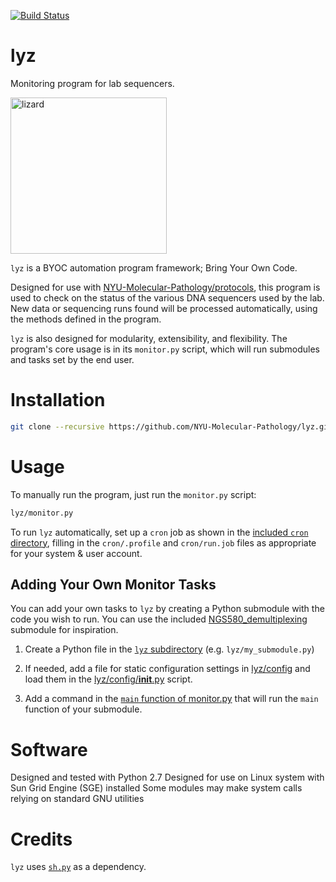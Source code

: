[![Build Status](https://travis-ci.org/NYU-Molecular-Pathology/lyz.svg?branch=master)](https://travis-ci.org/NYU-Molecular-Pathology/lyz)
# lyz
Monitoring program for lab sequencers.

<img width="250" alt="lizard" src="https://user-images.githubusercontent.com/10505524/28809899-5ba03606-7654-11e7-9047-b18d8924c783.png">

`lyz` is a BYOC automation program framework; Bring Your Own Code. 

Designed for use with [NYU-Molecular-Pathology/protocols](https://github.com/NYU-Molecular-Pathology/protocols), this program is used to check on the status of the various DNA sequencers used by the lab. New data or sequencing runs found will be processed automatically, using the methods defined in the program. 

`lyz` is also designed for modularity, extensibility, and flexibility. The program's core usage is in its `monitor.py` script, which will run submodules and tasks set by the end user. 

# Installation

```bash
git clone --recursive https://github.com/NYU-Molecular-Pathology/lyz.git
```

# Usage
To manually run the program, just run the `monitor.py` script:

```bash
lyz/monitor.py
```

To run `lyz` automatically, set up a `cron` job as shown in the [included `cron` directory](https://github.com/NYU-Molecular-Pathology/lyz/tree/master/cron), filling in the `cron/.profile` and `cron/run.job` files as appropriate for your system & user account.

## Adding Your Own Monitor Tasks

You can add your own tasks to `lyz` by creating a Python submodule with the code you wish to run. You can use the included [NGS580_demultiplexing](https://github.com/NYU-Molecular-Pathology/lyz/blob/master/lyz/NGS580_demultiplexing.py) submodule for inspiration.

1. Create a Python file in the [`lyz` subdirectory](https://github.com/NYU-Molecular-Pathology/lyz/tree/master/lyz) (e.g. `lyz/my_submodule.py`)

2. If needed, add a file for static configuration settings in [lyz/config](https://github.com/NYU-Molecular-Pathology/lyz/tree/master/lyz/config) and load them in the [lyz/config/__init__.py](https://github.com/NYU-Molecular-Pathology/lyz/blob/master/lyz/config/__init__.py) script.

3. Add a command in the [`main` function of monitor.py](https://github.com/NYU-Molecular-Pathology/lyz/blob/master/lyz/monitor.py#L58) that will run the `main` function of your submodule.

# Software
Designed and tested with Python 2.7
Designed for use on Linux system with Sun Grid Engine (SGE) installed
Some modules may make system calls relying on standard GNU utilities

# Credits
`lyz` uses [`sh.py`](https://github.com/amoffat/sh) as a dependency.
